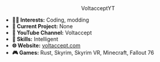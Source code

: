 <center>
  VoltacceptYT
</center>

- **👨‍💻 Interests:** Coding, modding
- **📄 Current Project:** None
- **📼 YouTube Channel:** Voltaccept
- **🧠 Skills:** Intelligent
- **🌐 Website:** [voltaccept.com](http://www.voltaccept.com)
- **🎮 Games:** Rust, Skyrim, Skyrim VR, Minecraft, Fallout 76

<!---
VoltacceptYT/VoltacceptYT is a ✨ special ✨ repository because its `README.md` (this file) appears on your GitHub profile.
You can click the Preview link to take a look at your changes.
--->
